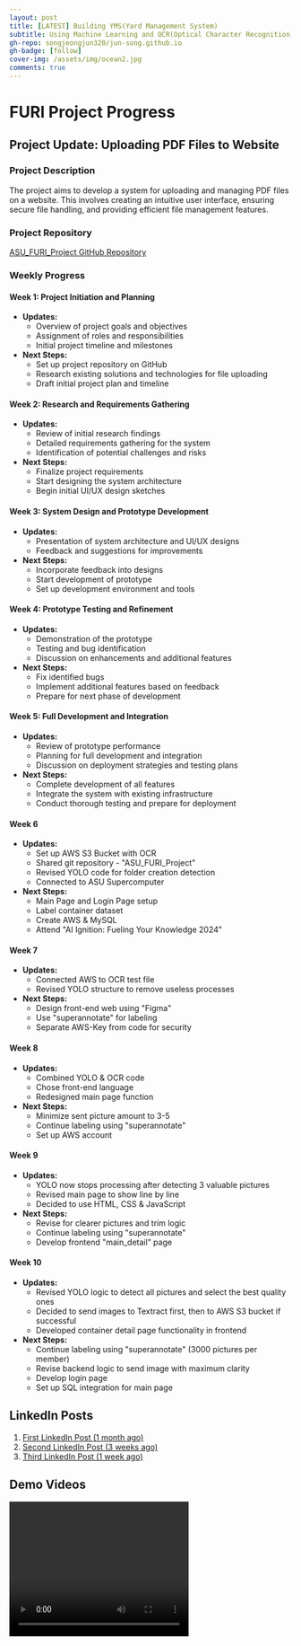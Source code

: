 ```yaml
---
layout: post
title: [LATEST] Building YMS(Yard Management System)
subtitle: Using Machine Learning and OCR(Optical Character Recognition) Technology
gh-repo: songjeongjun320/jun-song.github.io
gh-badge: [follow]
cover-img: /assets/img/ocean2.jpg
comments: true
---
```


# FURI Project Progress

## Project Update: Uploading PDF Files to Website

### Project Description
The project aims to develop a system for uploading and managing PDF files on a website. This involves creating an intuitive user interface, ensuring secure file handling, and providing efficient file management features.

### Project Repository
[ASU_FURI_Project GitHub Repository](https://github.com/songjeongjun320/ASU_FURI_Project)

### Weekly Progress

#### Week 1: Project Initiation and Planning
- **Updates:**
  - Overview of project goals and objectives
  - Assignment of roles and responsibilities
  - Initial project timeline and milestones
- **Next Steps:**
  - Set up project repository on GitHub
  - Research existing solutions and technologies for file uploading
  - Draft initial project plan and timeline

#### Week 2: Research and Requirements Gathering
- **Updates:**
  - Review of initial research findings
  - Detailed requirements gathering for the system
  - Identification of potential challenges and risks
- **Next Steps:**
  - Finalize project requirements
  - Start designing the system architecture
  - Begin initial UI/UX design sketches

#### Week 3: System Design and Prototype Development
- **Updates:**
  - Presentation of system architecture and UI/UX designs
  - Feedback and suggestions for improvements
- **Next Steps:**
  - Incorporate feedback into designs
  - Start development of prototype
  - Set up development environment and tools

#### Week 4: Prototype Testing and Refinement
- **Updates:**
  - Demonstration of the prototype
  - Testing and bug identification
  - Discussion on enhancements and additional features
- **Next Steps:**
  - Fix identified bugs
  - Implement additional features based on feedback
  - Prepare for next phase of development

#### Week 5: Full Development and Integration
- **Updates:**
  - Review of prototype performance
  - Planning for full development and integration
  - Discussion on deployment strategies and testing plans
- **Next Steps:**
  - Complete development of all features
  - Integrate the system with existing infrastructure
  - Conduct thorough testing and prepare for deployment

#### Week 6
- **Updates:**
  - Set up AWS S3 Bucket with OCR
  - Shared git repository - "ASU_FURI_Project"
  - Revised YOLO code for folder creation detection
  - Connected to ASU Supercomputer
- **Next Steps:**
  - Main Page and Login Page setup
  - Label container dataset
  - Create AWS & MySQL
  - Attend "AI Ignition: Fueling Your Knowledge 2024"

#### Week 7
- **Updates:**
  - Connected AWS to OCR test file
  - Revised YOLO structure to remove useless processes
- **Next Steps:**
  - Design front-end web using "Figma"
  - Use "superannotate" for labeling
  - Separate AWS-Key from code for security

#### Week 8
- **Updates:**
  - Combined YOLO & OCR code
  - Chose front-end language
  - Redesigned main page function
- **Next Steps:**
  - Minimize sent picture amount to 3-5
  - Continue labeling using "superannotate"
  - Set up AWS account

#### Week 9
- **Updates:**
  - YOLO now stops processing after detecting 3 valuable pictures
  - Revised main page to show line by line
  - Decided to use HTML, CSS & JavaScript
- **Next Steps:**
  - Revise for clearer pictures and trim logic
  - Continue labeling using "superannotate"
  - Develop frontend "main_detail" page

#### Week 10
- **Updates:**
  - Revised YOLO logic to detect all pictures and select the best quality ones
  - Decided to send images to Textract first, then to AWS S3 bucket if successful
  - Developed container detail page functionality in frontend
- **Next Steps:**
  - Continue labeling using "superannotate" (3000 pictures per member)
  - Revise backend logic to send image with maximum clarity
  - Develop login page
  - Set up SQL integration for main page

## LinkedIn Posts
1. [First LinkedIn Post (1 month ago)](https://www.linkedin.com/posts/junsong0602_research-machinelearning-yolov8-activity-7208008590295465984-azLr?utm_source=share&utm_medium=member_desktop)
2. [Second LinkedIn Post (3 weeks ago)](https://www.linkedin.com/posts/junsong0602_ai-machinelearning-yolo-activity-7212526873040277504-xzzy?utm_source=share&utm_medium=member_desktop)
3. [Third LinkedIn Post (1 week ago)](https://www.linkedin.com/posts/junsong0602_ai-machinelearning-yolo-activity-7218802097410957313-92jS?utm_source=share&utm_medium=member_desktop)

## Demo Videos
<video width="320" height="240" controls>
  <source src="/assets/video/ASU_Project_Demo1.mp4" type="video/mp4">
Your browser does not support the video tag.
</video>